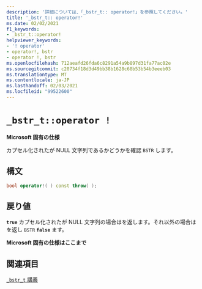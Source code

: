 ```yaml
---
description: '詳細については、「_bstr_t:: operator!」を参照してください。'
title: '_bstr_t:: operator!'
ms.date: 02/02/2021
f1_keywords:
- _bstr_t::operator!
helpviewer_keywords:
- '! operator'
- operator!, bstr
- operator !, bstr
ms.openlocfilehash: 712aeafd26fda6c8291a54a9b897d31fa77ac02e
ms.sourcegitcommit: c20734f18d3d49bb38b1628c68b53b54b3eeeb03
ms.translationtype: MT
ms.contentlocale: ja-JP
ms.lasthandoff: 02/03/2021
ms.locfileid: "99522600"
---
```

# `_bstr_t::operator !`

**Microsoft 固有の仕様**

カプセル化されたが NULL 文字列であるかどうかを確認 `BSTR` します。

## <a name="syntax"></a>構文

```cpp
bool operator!( ) const throw( );
```

## <a name="return-value"></a>戻り値

**`true`** カプセル化されたが NULL 文字列の場合はを返します。それ以外の場合はを返し `BSTR` **`false`** ます。

**Microsoft 固有の仕様はここまで**

## <a name="see-also"></a>関連項目

[`_bstr_t` 講義](../cpp/bstr-t-class.md)
